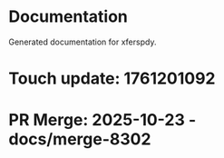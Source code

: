 # Documentation

Generated documentation for xferspdy.

# Touch update: 1761201092

# PR Merge: 2025-10-23 - docs/merge-8302
